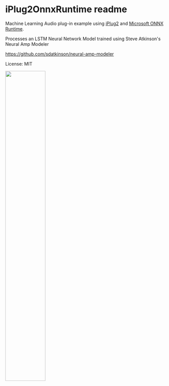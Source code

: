 # iPlug2OnnxRuntime readme

Machine Learning Audio plug-in example using [iPlug2](https://github.com/iPlug2/iPlug2) and [Microsoft ONNX Runtime](https://github.com/microsoft/onnxruntime).

Processes an LSTM Neural Network Model trained using Steve Atkinson's Neural Amp Modeler

https://github.com/sdatkinson/neural-amp-modeler

License: MIT

<img src="https://user-images.githubusercontent.com/655662/221144736-05bfbe14-034b-4902-a8b5-49ce0096d553.png" width="50%"/>

